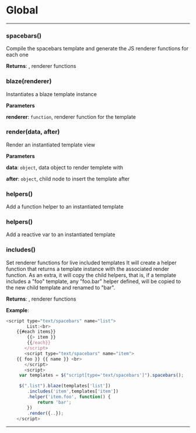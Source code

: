 # Global





* * *

### spacebars() 

Compile the spacebars template and generate the JS renderer functions for each one

**Returns**: , renderer functions


### blaze(renderer) 

Instantiates a blaze template instance

**Parameters**

**renderer**: `function`, renderer function for the template



### render(data, after) 

Render an instantiated template view

**Parameters**

**data**: `object`, data object to render templete with

**after**: `object`, child node to insert the template after



### helpers() 

Add a function helper to an instantiated template



### helpers() 

Add a reactive var to an instantiated template



### includes() 

Set renderer functions for live included templates
It will create a helper function that returns a template instance with the associated render function. As an extra, it will copy the child helpers, that is, if a template includes a "foo" template, any "foo.bar" helper defined, will be copied to the new child template and renamed to "bar".

**Returns**: , renderer functions

**Example**:
```js
<script type="text/spacebars" name="list">
    	List:<br>
	{{#each items}}
		{{> item }}
        {{/each}}
       </script>
       <script type="text/spacebars" name="item">
	{{ foo }} {{ name }} <br>
       </script>
       <script>
	 var templates = $("script[type='text/spacebars']").spacebars();

	 $(".list").blaze(templates['list'])
		.includes('item',templates['item'])
		.helper('item.foo', function() {
			return 'bar';
		})
		.render({..});
	</script> 
```



* * *










